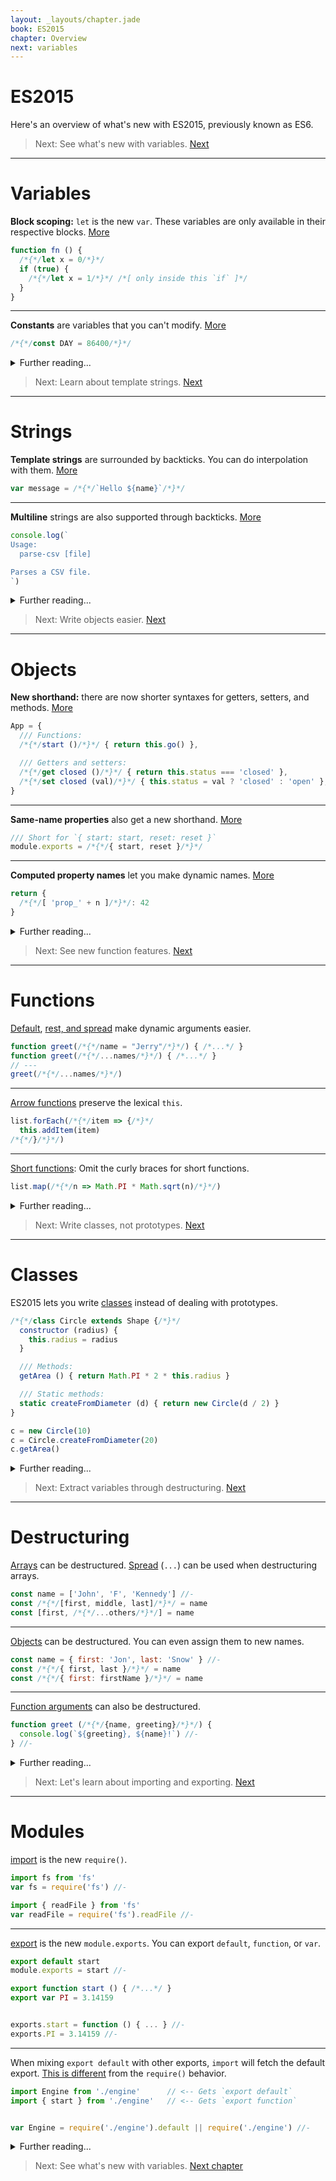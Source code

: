 ```yaml
---
layout: _layouts/chapter.jade
book: ES2015
chapter: Overview
next: variables
---
```


# ES2015

Here's an overview of what's new with ES2015, previously known as ES6.

> Next: See what's new with variables. [Next](#variables)

* * * *

# Variables

__Block scoping:__ `let` is the new `var`. These variables are only available in their respective blocks.
[More](variables)

```js
function fn () {
  /*{*/let x = 0/*}*/
  if (true) {
    /*{*/let x = 1/*}*/ /*[ only inside this `if` ]*/
  }
}
```

----

__Constants__ are variables that you can't modify.
[More](variables#constants)

```js
/*{*/const DAY = 86400/*}*/
```

<details>
<summary>Further reading...</summary>

See the [ES2015: variables](variables) guide.
</details>

<!-- -->

> Next: Learn about template strings. [Next](#strings)

* * * *

# Strings

__Template strings__ are surrounded by backticks. You can do interpolation with them.
[More](strings)

```js
var message = /*{*/`Hello ${name}`/*}*/
```

----

__Multiline__ strings are also supported through backticks.
[More](strings)

```js
console.log(`
Usage:
  parse-csv [file]

Parses a CSV file.
`)
```

<details>
<summary>Further reading...</summary>

Learn more at the [ES2015: Strings](strings) guide.
</details>

> Next: Write objects easier. [Next](#objects)

* * * *

# Objects

__New shorthand:__ there are now shorter syntaxes for getters, setters, and methods.
[More](objects)

```js
App = {
  /// Functions:
  /*{*/start ()/*}*/ { return this.go() },

  /// Getters and setters:
  /*{*/get closed ()/*}*/ { return this.status === 'closed' },
  /*{*/set closed (val)/*}*/ { this.status = val ? 'closed' : 'open' },
}
```

---

__Same-name properties__ also get a new shorthand.
[More](objects#name-shorthand)

```js
/// Short for `{ start: start, reset: reset }`
module.exports = /*{*/{ start, reset }/*}*/
```

---

__Computed property names__ let you make dynamic names.
[More](objects#computed-names)

```js
return {
  /*{*/[ 'prop_' + n ]/*}*/: 42
}
```

<details>
<summary>Further reading...</summary>

Learn more at the [ES2015: Objects](objects) guide.
</details>

> Next: See new function features. [Next](#functions)

* * * *

# Functions

[Default](functions#default-arguments), [rest, and spread](functions#rest-and-spread) make dynamic arguments easier.

```js
function greet(/*{*/name = "Jerry"/*}*/) { /*...*/ }
function greet(/*{*/...names/*}*/) { /*...*/ }
// ---
greet(/*{*/...names/*}*/)
```

---

[Arrow functions](functions) preserve the lexical `this`.

```js
list.forEach(/*{*/item => {/*}*/
  this.addItem(item)
/*{*/}/*}*/)
```

---

[Short functions](functions#short-syntax): Omit the curly braces for short functions.

```js
list.map(/*{*/n => Math.PI * Math.sqrt(n)/*}*/)
```

<details>
<summary>Further reading...</summary>

Learn more at the [ES2015: Functions](functions) guide.
</details>

> Next: Write classes, not prototypes. [Next](#classes)

* * * *

# Classes

ES2015 lets you write [classes](classes) instead of dealing with prototypes.

```js
/*{*/class Circle extends Shape {/*}*/
  constructor (radius) {
    this.radius = radius
  }

  /// Methods:
  getArea () { return Math.PI * 2 * this.radius }

  /// Static methods:
  static createFromDiameter (d) { return new Circle(d / 2) }
}
```

```js
c = new Circle(10)
c = Circle.createFromDiameter(20)
c.getArea()
```

<details>
<summary>Further reading...</summary>

Learn more at the [ES2015: Classes](classes) guide.
</details>

> Next: Extract variables through destructuring. [Next](#destructuring)

* * * *

# Destructuring

[Arrays](destructuring) can be destructured. [Spread](destructuring#spread) (`...`) can be used when destructuring arrays.

```js
const name = ['John', 'F', 'Kennedy'] //-
const /*{*/[first, middle, last]/*}*/ = name
const [first, /*{*/...others/*}*/] = name
```

---

[Objects](destructuring#objects) can be destructured. You can even assign them to new names.

```js
const name = { first: 'Jon', last: 'Snow' } //-
const /*{*/{ first, last }/*}*/ = name
const /*{*/{ first: firstName }/*}*/ = name
```

---

[Function arguments](destructuring#function-arguments) can also be destructured.

```js
function greet (/*{*/{name, greeting}/*}*/) {
  console.log(`${greeting}, ${name}!`) //-
} //-
```

<details>
<summary>Further reading...</summary>

Learn more at the [ES2015: Destructuring](destructuring) guide.
</details>

<!-- -->

> Next: Let's learn about importing and exporting. [Next](#modules)

* * * *

# Modules

[import](modules) is the new `require()`.

```js
import fs from 'fs'
var fs = require('fs') //-
```

```js
import { readFile } from 'fs'
var readFile = require('fs').readFile //-
```

---

[export](modules#exporting) is the new `module.exports`. You can export `default`, `function`, or `var`.

```js
export default start
module.exports = start //-
```

```js
export function start () { /*...*/ }
export var PI = 3.14159


exports.start = function () { ... } //-
exports.PI = 3.14159 //-
```

---

When mixing `export default` with other exports, `import` will fetch the default export. [This is different](modules#exporting-many) from the `require()` behavior.

```js
import Engine from './engine'      // <-- Gets `export default`
import { start } from './engine'   // <-- Gets `export function`


var Engine = require('./engine').default || require('./engine') //-
```

<details>
<summary>Further reading...</summary>

Learn more at the [ES2015: Modules](modules) guide.
</details>

> Next: See what's new with variables. [Next chapter](variables)
